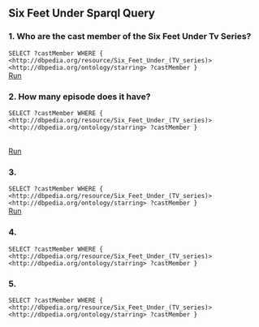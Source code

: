 ## Six Feet Under Sparql Query


### 1. Who are the cast member of the Six Feet Under Tv Series?

`SELECT ?castMember WHERE {
   <http://dbpedia.org/resource/Six_Feet_Under_(TV_series)> <http://dbpedia.org/ontology/starring> ?castMember
}`
<br>[Run](https://dbpedia.org/sparql?default-graph-uri=http%3A%2F%2Fdbpedia.org&query=SELECT+%3FcastMember+WHERE+%7B%0D%0A+++%3Chttp%3A%2F%2Fdbpedia.org%2Fresource%2FSix_Feet_Under_%28TV_series%29%3E+%3Chttp%3A%2F%2Fdbpedia.org%2Fontology%2Fstarring%3E+%3FcastMember%0D%0A%7D&format=text%2Fhtml&CXML_redir_for_subjs=121&CXML_redir_for_hrefs=&timeout=30000&debug=on&run=+Run+Query+)


### 2. How many episode does it have?


`SELECT ?castMember WHERE {
   <http://dbpedia.org/resource/Six_Feet_Under_(TV_series)> <http://dbpedia.org/ontology/starring> ?castMember
}`

<br>[Run](https://dbpedia.org/sparql?default-graph-uri=http%3A%2F%2Fdbpedia.org&query=SELECT+%3FcastMember+WHERE+%7B%0D%0A+++%3Chttp%3A%2F%2Fdbpedia.org%2Fresource%2FSix_Feet_Under_%28TV_series%29%3E+%3Chttp%3A%2F%2Fdbpedia.org%2Fontology%2Fstarring%3E+%3FcastMember%0D%0A%7D&format=text%2Fhtml&CXML_redir_for_subjs=121&CXML_redir_for_hrefs=&timeout=30000&debug=on&run=+Run+Query+)



### 3. 


`SELECT ?castMember WHERE {
   <http://dbpedia.org/resource/Six_Feet_Under_(TV_series)> <http://dbpedia.org/ontology/starring> ?castMember
}`
<br>[Run](https://dbpedia.org/sparql?default-graph-uri=http%3A%2F%2Fdbpedia.org&query=SELECT+%3FcastMember+WHERE+%7B%0D%0A+++%3Chttp%3A%2F%2Fdbpedia.org%2Fresource%2FSix_Feet_Under_%28TV_series%29%3E+%3Chttp%3A%2F%2Fdbpedia.org%2Fontology%2Fstarring%3E+%3FcastMember%0D%0A%7D&format=text%2Fhtml&CXML_redir_for_subjs=121&CXML_redir_for_hrefs=&timeout=30000&debug=on&run=+Run+Query+)



### 4. 


`SELECT ?castMember WHERE {
   <http://dbpedia.org/resource/Six_Feet_Under_(TV_series)> <http://dbpedia.org/ontology/starring> ?castMember
}`

### 5. 


`SELECT ?castMember WHERE {
   <http://dbpedia.org/resource/Six_Feet_Under_(TV_series)> <http://dbpedia.org/ontology/starring> ?castMember
}`



